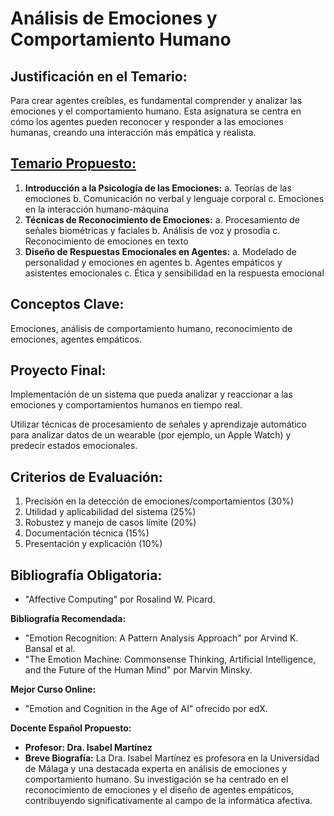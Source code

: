 # Análisis de Emociones y Comportamiento Humano

## Justificación en el Temario:

Para crear agentes creíbles, es fundamental comprender y analizar las emociones y el comportamiento humano. Esta asignatura se centra en cómo los agentes pueden reconocer y responder a las emociones humanas, creando una interacción más empática y realista.

## [Temario Propuesto:](Ana%CC%81lisis%20de%20Emociones%20y%20Comportamiento%20Humano%201c91a156aa3b4968a3e608292165e72b/Temario%20Propuesto%206849ef9e417b4a1098370b9f411db571.md)

1. **Introducción a la Psicología de las Emociones:**
a. Teorías de las emociones
b. Comunicación no verbal y lenguaje corporal
c. Emociones en la interacción humano-máquina
2. **Técnicas de Reconocimiento de Emociones:**
a. Procesamiento de señales biométricas y faciales
b. Análisis de voz y prosodia
c. Reconocimiento de emociones en texto
3. **Diseño de Respuestas Emocionales en Agentes:**
a. Modelado de personalidad y emociones en agentes
b. Agentes empáticos y asistentes emocionales
c. Ética y sensibilidad en la respuesta emocional

## Conceptos Clave:

Emociones, análisis de comportamiento humano, reconocimiento de emociones, agentes empáticos.

## Proyecto Final: 

Implementación de un sistema que pueda analizar y reaccionar a las emociones y comportamientos humanos en tiempo real.

Utilizar técnicas de procesamiento de señales y aprendizaje automático para analizar datos de un wearable (por ejemplo, un Apple Watch) y predecir estados emocionales.

## Criterios de Evaluación:

1. Precisión en la detección de emociones/comportamientos (30%)
2. Utilidad y aplicabilidad del sistema (25%)
3. Robustez y manejo de casos límite (20%)
4. Documentación técnica (15%)
5. Presentación y explicación (10%)

## Bibliografía Obligatoria:

- "Affective Computing" por Rosalind W. Picard.

**Bibliografía Recomendada:**

- "Emotion Recognition: A Pattern Analysis Approach" por Arvind K. Bansal et al.
- "The Emotion Machine: Commonsense Thinking, Artificial Intelligence, and the Future of the Human Mind" por Marvin Minsky.

**Mejor Curso Online:**

- "Emotion and Cognition in the Age of AI" ofrecido por edX.

**Docente Español Propuesto:**

- **Profesor: Dra. Isabel Martínez**
- **Breve Biografía:** La Dra. Isabel Martínez es profesora en la Universidad de Málaga y una destacada experta en análisis de emociones y comportamiento humano. Su investigación se ha centrado en el reconocimiento de emociones y el diseño de agentes empáticos, contribuyendo significativamente al campo de la informática afectiva.